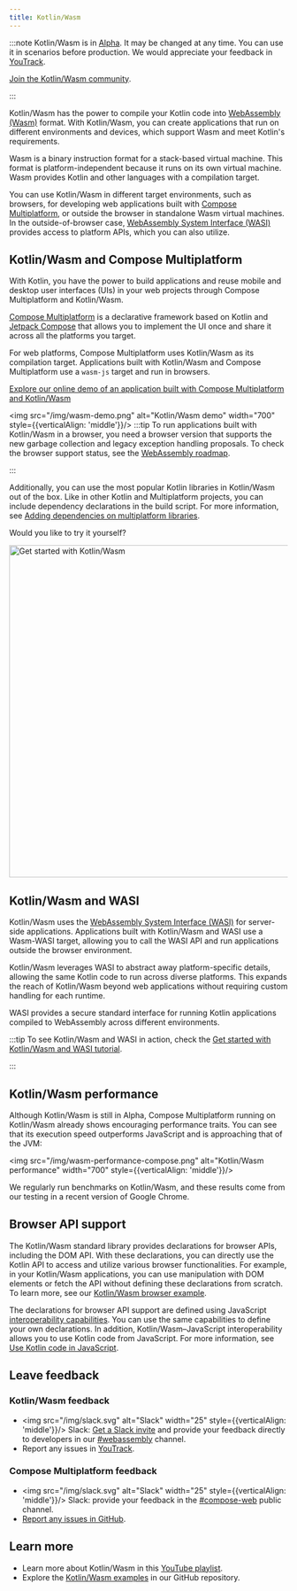 ```yaml
---
title: Kotlin/Wasm
---
```

:::note
Kotlin/Wasm is in [Alpha](components-stability.md).
It may be changed at any time. You can use it in scenarios before production. We would appreciate your feedback in [YouTrack](https://youtrack.jetbrains.com/issue/KT-56492).

[Join the Kotlin/Wasm community](https://slack-chats.kotlinlang.org/c/webassembly).

:::

Kotlin/Wasm has the power to compile your Kotlin code into [WebAssembly (Wasm)](https://webassembly.org/) format. 
With Kotlin/Wasm, you can create applications that run on
different environments and devices, which support Wasm and meet Kotlin's requirements.

Wasm is a binary instruction format for a stack-based virtual machine. This
format is platform-independent because it runs on its own virtual machine. Wasm provides Kotlin and other languages with
a compilation target. 

You can use Kotlin/Wasm in different target environments, such as browsers, for developing 
web applications built with [Compose Multiplatform](https://www.jetbrains.com/lp/compose-multiplatform/), or outside the 
browser in standalone Wasm virtual machines. In the outside-of-browser case,
[WebAssembly System Interface (WASI)](https://wasi.dev/) provides access to platform APIs, which you can also utilize.


## Kotlin/Wasm and Compose Multiplatform

With Kotlin, you have the power to build applications and reuse mobile and desktop user interfaces (UIs) in your web projects through
Compose Multiplatform and Kotlin/Wasm.

[Compose Multiplatform](https://www.jetbrains.com/lp/compose-multiplatform/) is a declarative framework based on Kotlin
and [Jetpack Compose](https://developer.android.com/jetpack/compose) that allows you to implement the UI
once and share it across all the platforms you target. 

For web platforms, Compose Multiplatform uses 
Kotlin/Wasm as its compilation target. Applications built with Kotlin/Wasm and Compose Multiplatform use a 
`wasm-js` target and run in browsers.

[Explore our online demo of an application built with Compose Multiplatform and Kotlin/Wasm](https://zal.im/wasm/jetsnack/)

<img src="/img/wasm-demo.png" alt="Kotlin/Wasm demo" width="700" style={{verticalAlign: 'middle'}}/>
:::tip
To run applications built with Kotlin/Wasm in a browser, you need a browser version that supports the new garbage collection
and legacy exception handling proposals. To check the browser support status, see the [WebAssembly
roadmap](https://webassembly.org/roadmap/).

:::

Additionally, you can use the most popular Kotlin libraries in Kotlin/Wasm out of the box. Like in other Kotlin and Multiplatform
projects, you can include dependency declarations in the build script. For more information,
see [Adding dependencies on multiplatform libraries](multiplatform-add-dependencies.md).

Would you like to try it yourself?

<a href="wasm-get-started.md"><img src="/img/wasm-get-started-button.svg" width="600" alt="Get started with Kotlin/Wasm" /></a>

## Kotlin/Wasm and WASI

Kotlin/Wasm uses the [WebAssembly System Interface (WASI)](https://wasi.dev/) for server-side applications.
Applications built with Kotlin/Wasm and WASI use a Wasm-WASI target, allowing you to call the WASI API and run applications 
outside the browser environment.

Kotlin/Wasm leverages WASI to abstract away platform-specific details, allowing the same Kotlin code to run across diverse 
platforms. This expands the reach of Kotlin/Wasm beyond web applications without requiring custom handling for each runtime.

WASI provides a secure standard interface for running Kotlin applications compiled to WebAssembly across different environments.

:::tip
To see Kotlin/Wasm and WASI in action, check the [Get started with Kotlin/Wasm and WASI tutorial](wasm-wasi.md).

:::

## Kotlin/Wasm performance

Although Kotlin/Wasm is still in Alpha, Compose Multiplatform running on Kotlin/Wasm already shows encouraging performance 
traits. You can see that its execution speed outperforms JavaScript and is approaching that of the JVM:

<img src="/img/wasm-performance-compose.png" alt="Kotlin/Wasm performance" width="700" style={{verticalAlign: 'middle'}}/>

We regularly run benchmarks on Kotlin/Wasm, and these results come from our testing in a recent version of Google Chrome.

## Browser API support

The Kotlin/Wasm standard library provides declarations for browser APIs, including the DOM API.
With these declarations, you can directly use the Kotlin API to access and utilize various browser functionalities. 
For example, in your Kotlin/Wasm applications, you can use manipulation with DOM elements or fetch the API 
without defining these declarations from scratch. To learn more, see our [Kotlin/Wasm browser example](https://github.com/Kotlin/kotlin-wasm-examples/tree/main/browser-example).

The declarations for browser API support are defined using JavaScript [interoperability capabilities](wasm-js-interop.md). 
You can use the same capabilities to define your own declarations. In addition, Kotlin/Wasm–JavaScript interoperability 
allows you to use Kotlin code from JavaScript. For more information, see [Use Kotlin code in JavaScript](wasm-js-interop.md#use-kotlin-code-in-javascript).

## Leave feedback

### Kotlin/Wasm feedback

* <img src="/img/slack.svg" alt="Slack" width="25" style={{verticalAlign: 'middle'}}/> Slack: [Get a Slack invite](https://surveys.jetbrains.com/s3/kotlin-slack-sign-up) and provide your feedback directly to developers in our [#webassembly](https://kotlinlang.slack.com/archives/CDFP59223) channel.
* Report any issues in [YouTrack](https://youtrack.jetbrains.com/issue/KT-56492).

### Compose Multiplatform feedback

* <img src="/img/slack.svg" alt="Slack" width="25" style={{verticalAlign: 'middle'}}/> Slack: provide your feedback in the [#compose-web](https://slack-chats.kotlinlang.org/c/compose-web) public channel.
* [Report any issues in GitHub](https://github.com/JetBrains/compose-multiplatform/issues).

## Learn more

* Learn more about Kotlin/Wasm in this [YouTube playlist](https://kotl.in/wasm-pl).
* Explore the [Kotlin/Wasm examples](https://github.com/Kotlin/kotlin-wasm-examples) in our GitHub repository.